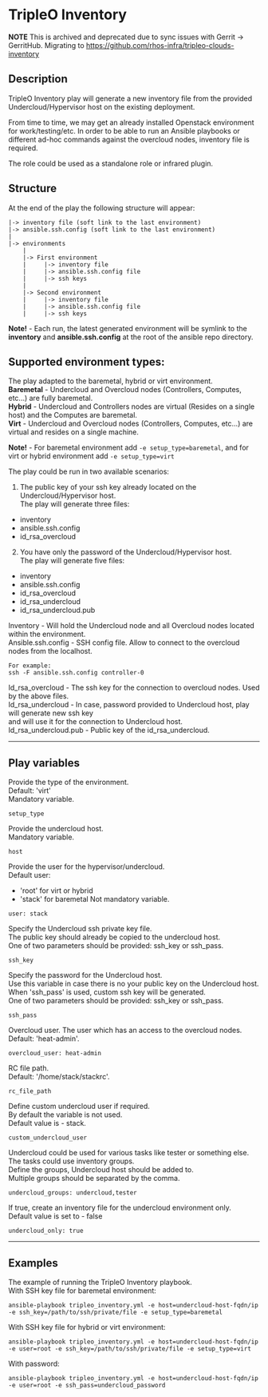 # TripleO Inventory

**NOTE** This is archived and deprecated due to sync issues with Gerrit -> GerritHub.
Migrating to https://github.com/rhos-infra/tripleo-clouds-inventory

## Description
TripleO Inventory play will generate a new inventory file from the provided Undercloud/Hypervisor host on the existing deployment.

From time to time, we may get an already installed Openstack environment for work/testing/etc.
In order to be able to run an Ansible playbooks or different ad-hoc commands against the overcloud nodes,
inventory file is required.

The role could be used as a standalone role or infrared plugin.

## Structure
At the end of the play the following structure will appear:
```
|-> inventory file (soft link to the last environment)
|-> ansible.ssh.config (soft link to the last environment)
|
|-> environments
    |
    |-> First environment
    |     |-> inventory file
    |     |-> ansible.ssh.config file
    |     |-> ssh keys
    |
    |-> Second environment
    |     |-> inventory file
    |     |-> ansible.ssh.config file
    |     |-> ssh keys
```
**Note!** - Each run, the latest generated environment will be symlink to the **inventory** and **ansible.ssh.config** at the root of the ansible repo directory.

## Supported environment types:
The play adapted to the baremetal, hybrid or virt environment.  
**Baremetal** - Undercloud and Overcloud nodes (Controllers, Computes, etc...) are fully baremetal.  
**Hybrid** - Undercloud and Controllers nodes are virtual (Resides on a single host) and the Computes are baremetal.  
**Virt** - Undercloud and Overcloud nodes (Controllers, Computes, etc...) are virtual and resides on a single machine.

**Note!** - For baremetal environment add ```-e setup_type=baremetal```, and for virt or hybrid environment add ```-e setup_type=virt```

The play could be run in two available scenarios:
1. The public key of your ssh key already located on the Undercloud/Hypervisor host.  
   The play will generate three files:
  * inventory
  * ansible.ssh.config
  * id_rsa_overcloud

2. You have only the password of the Undercloud/Hypervisor host.  
   The play will generate five files:
  * inventory
  * ansible.ssh.config
  * id_rsa_overcloud
  * id_rsa_undercloud
  * id_rsa_undercloud.pub

Inventory - Will hold the Undercloud node and all Overcloud nodes located within the environment.  
Ansible.ssh.config - SSH config file. Allow to connect to the overcloud nodes from the localhost.
```
For example:
ssh -F ansible.ssh.config controller-0
```
Id_rsa_overcloud - The ssh key for the connection to overcloud nodes. Used by the above files.  
Id_rsa_undercloud - In case, password provided to Undercloud host, play will generate new ssh key  
                    and will use it for the connection to Undercloud host.  
Id_rsa_undercloud.pub - Public key of the id_rsa_undercloud.

***
## Play variables
Provide the type of the environment.  
Default: 'virt'  
Mandatory variable.
```
setup_type
```

Provide the undercloud host.  
Mandatory variable.
```
host
```

Provide the user for the hypervisor/undercloud.  
Default user:
- 'root' for virt or hybrid
- 'stack' for baremetal
Not mandatory variable.
```
user: stack
```

Specify the Undercloud ssh private key file.  
The public key should already be copied to the undercloud host.  
One of two parameters should be provided: ssh_key or ssh_pass.
```
ssh_key
```

Specify the password for the Undercloud host.  
Use this variable in case there is no your public key on the Undercloud host.  
When 'ssh_pass' is used, custom ssh key will be generated.  
One of two parameters should be provided: ssh_key or ssh_pass.
```
ssh_pass
```

Overcloud user. The user which has an access to the overcloud nodes.  
Default: 'heat-admin'.
```
overcloud_user: heat-admin
```

RC file path.  
Default: '/home/stack/stackrc'.
```
rc_file_path
```

Define custom undercloud user if required.  
By default the variable is not used.  
Default value is - stack.
```
custom_undercloud_user
```

Undercloud could be used for various tasks like tester or something else.  
The tasks could use inventory groups.  
Define the groups, Undercloud host should be added to.  
Multiple groups should be separated by the comma.
```
undercloud_groups: undercloud,tester
```

If true, create an inventory file for the undercloud environment only.  
Default value is set to - false
```
undercloud_only: true
```

***
## Examples
The example of running the TripleO Inventory playbook.  
With SSH key file for baremetal environment:
```
ansible-playbook tripleo_inventory.yml -e host=undercloud-host-fqdn/ip -e ssh_key=/path/to/ssh/private/file -e setup_type=baremetal
```
With SSH key file for hybrid or virt environment:
```
ansible-playbook tripleo_inventory.yml -e host=undercloud-host-fqdn/ip -e user=root -e ssh_key=/path/to/ssh/private/file -e setup_type=virt
```

With password:
```
ansible-playbook tripleo_inventory.yml -e host=undercloud-host-fqdn/ip -e user=root -e ssh_pass=undercloud_password
```
